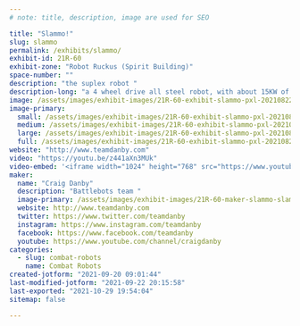 ```yaml
---
# note: title, description, image are used for SEO

title: "Slammo!"
slug: slammo
permalink: /exhibits/slammo/
exhibit-id: 21R-60
exhibit-zone: "Robot Ruckus (Spirit Building)"
space-number: ""
description: "the suplex robot "
description-long: "a 4 wheel drive all steel robot, with about 15KW of drive power and a single action system to drive its grab lift system. "
image: /assets/images/exhibit-images/21R-60-exhibit-slammo-pxl-20210822-000920248-mp-large.jpg
image-primary: 
  small: /assets/images/exhibit-images/21R-60-exhibit-slammo-pxl-20210822-000920248-mp-small.jpg
  medium: /assets/images/exhibit-images/21R-60-exhibit-slammo-pxl-20210822-000920248-mp-medium.jpg
  large: /assets/images/exhibit-images/21R-60-exhibit-slammo-pxl-20210822-000920248-mp-large.jpg
  full: /assets/images/exhibit-images/21R-60-exhibit-slammo-pxl-20210822-000920248-mp-full.jpg
website: "http://www.teamdanby.com"
video: "https://youtu.be/z441aXn3MUk"
video-embed: '<iframe width="1024" height="768" src="https://www.youtube.com/embed/z441aXn3MUk?feature=oembed" frameborder="0" allow="accelerometer; autoplay; clipboard-write; encrypted-media; gyroscope; picture-in-picture" allowfullscreen></iframe>'
maker: 
  name: "Craig Danby"
  description: "Battlebots team "
  image-primary: /assets/images/exhibit-images/21R-60-maker-slammo-slammo-logo-final-tosend-medium.jpg
  website: http://www.teamdanby.com
  twitter: https://www.twitter.com/teamdanby
  instagram: https://www.instagram.com/teamdanby
  facebook: https://www.facebook.com/teamdanby
  youtube: https://www.youtube.com/channel/craigdanby
categories: 
  - slug: combat-robots
    name: Combat Robots
created-jotform: "2021-09-20 09:01:44"
last-modified-jotform: "2021-09-22 20:15:58"
last-exported: "2021-10-29 19:54:04"
sitemap: false

---
```

